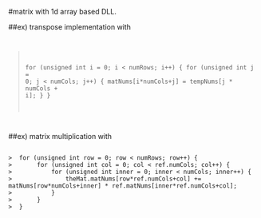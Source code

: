 
#matrix with 1d array based DLL.



##ex) transpose implementation with
<code>
>  for (unsigned int i = 0; i < numRows; i++)
>  {
>  	for (unsigned int j = 0; j < numCols; j++)
>  	{
>  		matNums[i*numCols+j] = tempNums[j * numCols + i];
>  	}
>  }
</code>


##ex) matrix multiplication with

<code>
>  for (unsigned int row = 0; row < numRows; row++) {
>  		for (unsigned int col = 0; col < ref.numCols; col++) {
>  			for (unsigned int inner = 0; inner < numCols; inner++) {
>  				theMat.matNums[row*ref.numCols+col] += matNums[row*numCols+inner] * ref.matNums[inner*ref.numCols+col];
>  			}
>  		}
>  }
</code>
